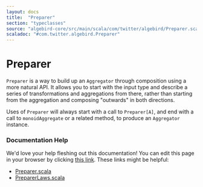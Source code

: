 ```yaml
---
layout: docs
title:  "Preparer"
section: "typeclasses"
source: "algebird-core/src/main/scala/com/twitter/algebird/Preparer.scala"
scaladoc: "#com.twitter.algebird.Preparer"
---
```


# Preparer

`Preparer` is a way to build up an `Aggregator` through composition using a more natural API. It allows you to start with the input type and describe a series of transformations and aggregations from there, rather than starting from the aggregation and composing "outwards" in both directions.

Uses of `Preparer` will always start with a call to `Preparer[A]`, and end with a call to `monoidAggregate` or a related method, to produce an `Aggregator` instance.

### Documentation Help

We'd love your help fleshing out this documentation! You can edit this page in your browser by clicking [this link](https://github.com/twitter/algebird/edit/develop/docs/src/main/tut/typeclasses/preparer.md). These links might be helpful:

- [Preparer.scala](https://github.com/twitter/algebird/blob/develop/algebird-core/src/main/scala/com/twitter/algebird/Preparer.scala)
- [PreparerLaws.scala](https://github.com/twitter/algebird/blob/develop/algebird-test/src/test/scala/com/twitter/algebird/PreparerLaws.scala)

